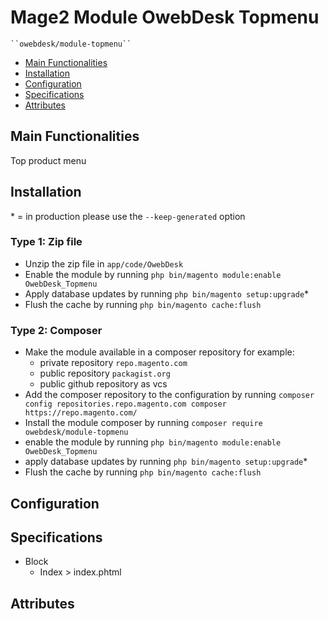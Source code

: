 # Mage2 Module OwebDesk Topmenu

    ``owebdesk/module-topmenu``

 - [Main Functionalities](#markdown-header-main-functionalities)
 - [Installation](#markdown-header-installation)
 - [Configuration](#markdown-header-configuration)
 - [Specifications](#markdown-header-specifications)
 - [Attributes](#markdown-header-attributes)


## Main Functionalities
Top product menu 

## Installation
\* = in production please use the `--keep-generated` option

### Type 1: Zip file

 - Unzip the zip file in `app/code/OwebDesk`
 - Enable the module by running `php bin/magento module:enable OwebDesk_Topmenu`
 - Apply database updates by running `php bin/magento setup:upgrade`\*
 - Flush the cache by running `php bin/magento cache:flush`

### Type 2: Composer

 - Make the module available in a composer repository for example:
    - private repository `repo.magento.com`
    - public repository `packagist.org`
    - public github repository as vcs
 - Add the composer repository to the configuration by running `composer config repositories.repo.magento.com composer https://repo.magento.com/`
 - Install the module composer by running `composer require owebdesk/module-topmenu`
 - enable the module by running `php bin/magento module:enable OwebDesk_Topmenu`
 - apply database updates by running `php bin/magento setup:upgrade`\*
 - Flush the cache by running `php bin/magento cache:flush`


## Configuration




## Specifications

 - Block
	- Index > index.phtml


## Attributes



